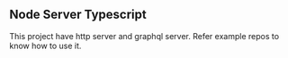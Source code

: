 ## Node Server Typescript

This project have http server and graphql server. Refer example repos to know how to use it.
